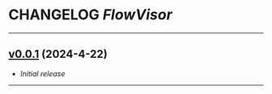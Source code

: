# CHANGELOG *FlowVisor*

---

## [v0.0.1](https://github.com/cophilot/FlowVisor/tree/0.0.1) (2024-4-22)

* *Initial release*

---
